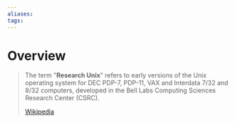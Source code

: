 ```yaml
---
aliases: 
tags:
---
```

# Overview

> The term "**Research Unix**" refers to early versions of the Unix operating system for DEC PDP-7, PDP-11, VAX and Interdata 7/32 and 8/32 computers, developed in the Bell Labs Computing Sciences Research Center (CSRC).
>
> [Wikipedia](https://en.wikipedia.org/wiki/Research%20Unix)
